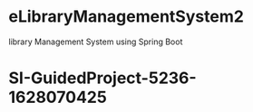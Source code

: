 # eLibraryManagementSystem2
library Management System using Spring Boot
# SI-GuidedProject-5236-1628070425
